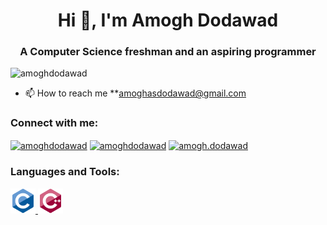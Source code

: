 <h1 align="center">Hi 👋, I'm Amogh Dodawad</h1>
<h3 align="center">A Computer Science freshman and an aspiring programmer</h3>

<p align="left"> <img src="https://komarev.com/ghpvc/?username=amoghdodawad&label=Profile%20views&color=0e75b6&style=flat" alt="amoghdodawad" /> </p>

- 📫 How to reach me **amoghasdodawad@gmail.com

<h3 align="left">Connect with me:</h3>
<p align="left">
<a href="https://twitter.com/amoghdodawad" target="blank"><img align="center" src="https://raw.githubusercontent.com/rahuldkjain/github-profile-readme-generator/master/src/images/icons/Social/twitter.svg" alt="amoghdodawad" height="30" width="40" /></a>
<a href="https://linkedin.com/in/amoghdodawad" target="blank"><img align="center" src="https://raw.githubusercontent.com/rahuldkjain/github-profile-readme-generator/master/src/images/icons/Social/linked-in-alt.svg" alt="amoghdodawad" height="30" width="40" /></a>
<a href="https://instagram.com/amogh.dodawad" target="blank"><img align="center" src="https://raw.githubusercontent.com/rahuldkjain/github-profile-readme-generator/master/src/images/icons/Social/instagram.svg" alt="amogh.dodawad" height="30" width="40" /></a>
</p>

<h3 align="left">Languages and Tools:</h3>
<p align="left"> <a href="https://www.cprogramming.com/" target="_blank" rel="noreferrer"> <img src="https://raw.githubusercontent.com/devicons/devicon/master/icons/c/c-original.svg" alt="c" width="40" height="40"/> </a> <a href="https://www.w3schools.com/cpp/" target="_blank" rel="noreferrer"> <img src="https://raw.githubusercontent.com/devicons/devicon/master/icons/cplusplus/cplusplus-original.svg" alt="cplusplus" width="40" height="40"/> </a> </p>

